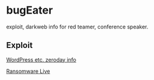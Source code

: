# bugEater
exploit, darkweb info for red teamer, conference speaker. 

## Exploit
[WordPress etc. zeroday info](https://satoshidisk[.]com/pay/CMuRLt)

[Ransomware Live](https://m.ransomware.live/)
